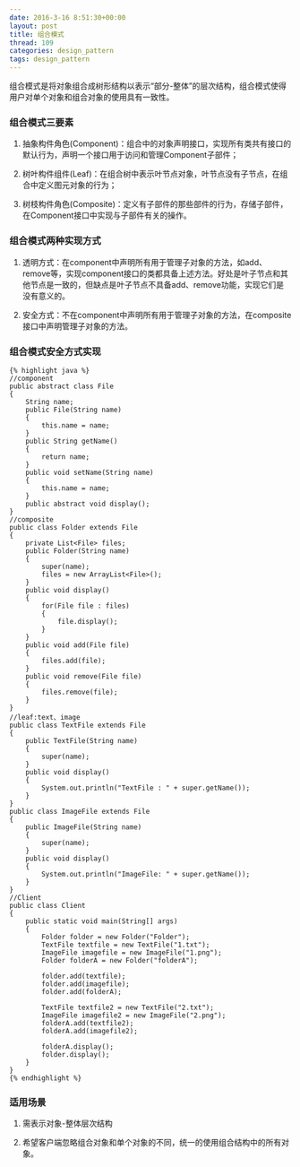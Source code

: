 ```yaml
---
date: 2016-3-16 8:51:30+00:00
layout: post
title: 组合模式
thread: 109
categories: design_pattern
tags: design_pattern
---
```


组合模式是将对象组合成树形结构以表示“部分-整体”的层次结构，组合模式使得用户对单个对象和组合对象的使用具有一致性。

### 组合模式三要素 ###

1. 抽象构件角色(Component)：组合中的对象声明接口，实现所有类共有接口的默认行为，声明一个接口用于访问和管理Component子部件；

2. 树叶构件组件(Leaf)：在组合树中表示叶节点对象，叶节点没有子节点，在组合中定义图元对象的行为；

3. 树枝构件角色(Composite)：定义有子部件的那些部件的行为，存储子部件，在Component接口中实现与子部件有关的操作。

### 组合模式两种实现方式 ###

1. 透明方式：在component中声明所有用于管理子对象的方法，如add、remove等，实现component接口的类都具备上述方法。好处是叶子节点和其他节点是一致的，但缺点是叶子节点不具备add、remove功能，实现它们是没有意义的。

2. 安全方式：不在component中声明所有用于管理子对象的方法，在composite接口中声明管理子对象的方法。

### 组合模式安全方式实现 ###

	{% highlight java %}
	//component
	public abstract class File
	{
		String name;
		public File(String name)
		{
			this.name = name;
		}
		public String getName()
		{
			return name;
		}
		public void setName(String name)
		{
			this.name = name;
		}
		public abstract void display();
	}
	//composite
	public class Folder extends File
	{
		private List<File> files;
		public Folder(String name)
		{
			super(name);
			files = new ArrayList<File>();
		}
		public void display()
		{
			for(File file : files)
			{
				file.display();
			}
		}
		public void add(File file)
		{
			files.add(file);
		}
		public void remove(File file)
		{
			files.remove(file);
		}
	}
	//leaf:text、image
	public class TextFile extends File
	{
		public TextFile(String name)
		{
			super(name);
		}
		public void display()
		{
			System.out.println("TextFile : " + super.getName());
		}
	}
	public class ImageFile extends File
	{
		public ImageFile(String name)
		{
			super(name);
		}
		public void display()
		{
			System.out.println("ImageFile: " + super.getName());
		}
	}
	//Client
	public class Client
	{
		public static void main(String[] args)
		{
			Folder folder = new Folder("Folder");
			TextFile textfile = new TextFile("1.txt");
			ImageFile imagefile = new ImageFile("1.png");
			Folder folderA = new Folder("folderA");
	
			folder.add(textfile);
			folder.add(imagefile);
			folder.add(folderA);
	
			TextFile textfile2 = new TextFile("2.txt");
			ImageFile imagefile2 = new ImageFile("2.png");
			folderA.add(textfile2);
			folderA.add(imagefile2);
	
			folderA.display();
			folder.display();
		}
	}
	{% endhighlight %}


### 适用场景 ###

1. 需表示对象-整体层次结构

2. 希望客户端忽略组合对象和单个对象的不同，统一的使用组合结构中的所有对象。